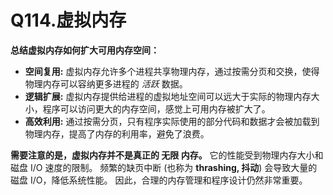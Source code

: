 # Q114.虚拟内存

**总结虚拟内存如何扩大可用内存空间：**

- **空间复用:** 虚拟内存允许多个进程共享物理内存，通过按需分页和交换，使得物理内存可以容纳更多进程的 *活跃* 数据。
- **逻辑扩展:** 虚拟内存提供给进程的虚拟地址空间可以远大于实际的物理内存大小，程序可以访问更大的内存空间，感觉上可用内存被扩大了。
- **高效利用:** 通过按需分页，只有程序实际使用的部分代码和数据才会被加载到物理内存，提高了内存的利用率，避免了浪费。

**需要注意的是，虚拟内存并不是真正的 无限 内存。**  它的性能受到物理内存大小和磁盘 I/O 速度的限制。  频繁的缺页中断 (也称为 **thrashing, 抖动**) 会导致大量的磁盘 I/O，降低系统性能。  因此，合理的内存管理和程序设计仍然非常重要。